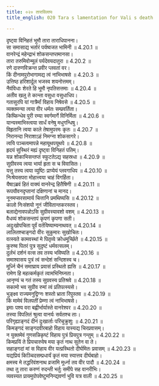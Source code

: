 ```yaml
---
title: ०२० ताराविलापः
title_english: 020 Tara s lamentation for Vali s death

---
```

<div class="audioEmbed"  caption="श्रीराम-हरिसीताराममूर्ति-घनपाठिभ्यां वचनम्" src="https://archive.org/download/Ramayana-recitation-Sriram-harisItArAmamUrti-Ghanapaati-v2/Kanda_4/Kanda_4_KSK-020-Thara_Vilapaha.mp3"></div>

  
दृष्ट्वा विनिहतं भूमौ तारा ताराधिपानना।  
सा समासाद्य भर्तारं पर्यष्वजत भामिनी ॥ 4.20.1 ॥   
वानरेन्द्रं महेन्द्राभं शोकसन्तप्तमानसा।  
तारा तरुमिवोन्मूलं पर्यदेवयदातुरा ॥ 4.20.2 ॥   
रणे दारुणविक्रन्त प्रवीर प्लवतां वर।  
किं दीनामपुरोभागामद्य त्वं नाभिभाषसे ॥ 4.20.3 ॥   
उत्तिष्ठ हरिशार्दूल भजस्व शयनोत्तमम्।  
नैवंविधाः शेरते हि भूमौ नृपतिसत्तमाः ॥ 4.20.4 ॥   
अतीव खलु ते कान्ता वसुधा वसुधाधिप।  
गतासुरपि यां गात्रैर्मां विहाय निषेवसे ॥ 4.20.5 ॥   
व्यक्तमन्या त्वया वीर धर्मतः सम्प्रवर्तिता।  
किष्किन्धेव पुरी रम्या स्वर्गमार्गे विनिर्मिता ॥ 4.20.6 ॥   
यान्यस्माभिस्त्वया सार्धं वनेषु मधुगन्धिषु।  
विहृतानि त्वया काले तेषामुपरमः कृतः ॥ 4.20.7 ॥   
निरानन्दा निराशाऽहं निमग्ना शोकसागरे।  
त्वयि पञ्चत्वमापन्ने महायूथपयूथपे ॥ 4.20.8 ॥   
हृदयं सुस्थिरं मह्यं दृष्ट्वा विनिहतं पतिम्।  
यन्न शोकाभिसन्तप्तं स्फुटतेऽद्य सहस्रधा ॥ 4.20.9 ॥   
सुग्रीवस्य त्वया भार्या हृता स च विवासितः।  
यत्तु तस्य त्वया व्युष्टिः प्राप्येयं प्लवगाधिप ॥ 4.20.10 ॥   
निःश्रेयसपरा मोहात्त्वया चाहं विगर्हिता।  
यैषाऽब्रवं हितं वाक्यं वानरेन्द्र हितैषिणी ॥ 4.20.11 ॥   
रूपयौवनदृप्तानां दक्षिणानां च मानद।  
नूनमप्सरसामार्य चित्तानि प्रमथिष्यसि ॥ 4.20.12 ॥   
कालो निःसंशयो नूनं जीवितान्तकरस्तव।  
बलाद्येनावपन्नोऽसि सुग्रीवस्यावशो वशम् ॥ 4.20.13 ॥   
वैधव्यं शोकसन्तापं कृपणं कृपणा सती।  
अदुःखोपचिता पूर्वं वर्तयिष्याम्यनाथवत् ॥ 4.20.14 ॥   
लालितश्चाङ्गदो वीरः सुकुमारः सुखोचितः।  
वत्स्यते कामवस्थां मे पितृव्ये क्रोधमूर्च्छिते ॥ 4.20.15 ॥   
कुरुष्व पितरं पुत्र सुदृष्टं धर्मवत्सलम्।  
दुर्लभं दर्शनं वत्स तव तस्य भविष्यति ॥ 4.20.16 ॥   
समाश्वासय पुत्रं त्वं सन्देशं सन्दिशस्व च।  
मूर्ध्नि चैनं समाघ्राय प्रवासं प्रस्थितो ह्यसि ॥ 4.20.17 ॥   
रामेण हि महत्कर्मकृतं त्वामभिनिघ्नता।  
आनृण्यं च गतं तस्य सुग्रवस्य प्रतिश्रवे ॥ 4.20.18 ॥   
सकामो भव सुग्रीव रुमां त्वं प्रतिपत्स्यसे।  
भुङ्क्ष्व राज्यमनुद्विग्नः शस्तो भ्राता रिपुस्तव ॥ 4.20.19 ॥   
किं मामेवं विलपतीं प्रेम्णा त्वं नाभिभाषसे।  
इमाः पश्य वरा बह्वीर्भार्यास्ते वानरेश्वर ॥ 4.20.20 ॥   
तस्या विपलितं श्रुत्वा वानर्यः सर्वतश्च ताः।  
परिगृह्याङ्गदं दीनं दुःखार्ताः परिचुक्रुशुः ॥ 4.20.21 ॥   
किमङ्गदं साङ्गदवीरबाहो विहाय यास्यद्य चिरप्रवासम्।  
न युक्तमेवं गुणसन्निकृष्टं विहाय पुत्रं प्रियपुत्र गन्तुम् ॥ 4.20.22 ॥   
किमप्रयिं ते प्रियचारुवेष मया कृतं नाथ सुतेन वा ते।  
सहाङ्गदां मां स विहाय वीर यत्प्रस्थितो दीर्घमितः प्रवासम् ॥ 4.20.23 ॥   
यद्यप्रियं किञ्चिदसम्प्रधार्यं कृतं मया स्यात्तव दीर्घबाहो।  
क्षमस्व मे तद्धरिवंशनाथ व्रजामि मूर्ध्ना तव वीर पादौ ॥ 4.20.24 ॥   
तथा तु तारा करुणं रुदन्ती भर्तुः समीपे सह वानरीभिः।  
व्यवस्यत प्रायमुपोपवेष्टुमनिन्द्यवर्णा भुवि यत्र वाली ॥ 4.20.25 ॥   